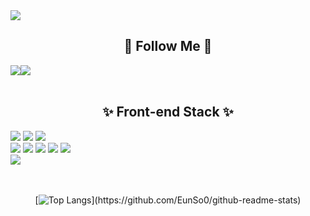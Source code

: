 <img src="https://capsule-render.vercel.app/api?type=waving&color=auto&height=250&section=header&text=Hello%20I'm%20EunSoo!&desc=FrontEnd&fontSize=80&animation=fadeIn&fontColor=ffffff&fontAlignY=40&descAlignY=60" />

<div align="center">

## 🌈 Follow Me 🌈
<div style="display:flex; flex-direction:row;">
    <a href="https://velog.io/@euns00">
        <img src="https://img.shields.io/badge/Velog-11B48A?style=flat-square&logo=Vimeo&logoColor=white&link=https://velog.io/@euns00"/>
    </a>
    <a href="https://www.notion.so/8b1351bb9dd64eacb467f367e358a429?pvs=4">
        <img src="https://img.shields.io/badge/Notion-9999FF?style=flat-square&logo=Notion&logoColor=white"> 
    </a>
</div><br>

## ✨ Front-end Stack ✨

<div align="left">
  <img src="https://img.shields.io/badge/HTML-E34F26?style=flat-square&logo=HTML5&logoColor=white"/>
  <img src="https://img.shields.io/badge/CSS3-F68212?style=flat-square&logo=CSS3&logoColor=white"/>
  <img src="https://img.shields.io/badge/StyledComponents/Emotion-DB7093?style=flat-square&logo=Styled-components&logoColor=white"/><br/>
  <img src="https://img.shields.io/badge/JavaScript-F7DF1E?style=flat-square&logo=JavaScript&logoColor=white"/>
  <img src="https://img.shields.io/badge/TypeScript-3178C6?style=flat-square&logo=TypeScript&logoColor=white"/>
  <img src="https://img.shields.io/badge/React-61DAFB?style=flat-square&logo=React&logoColor=white"/>
  <img src="https://img.shields.io/badge/Redux-764ABC?style=flat-square&logo=Redux&logoColor=white"/>
  <img src="https://img.shields.io/badge/Recoil-FD2251?style=flat-square&logo=Recoil&logoColor=white"/><br/>
  <img src="https://img.shields.io/badge/ReactQuery-0000123?style=flat-square&logo=ReactQuery&logoColor=white"/>
</div>


<br><br>
[![Top Langs](https://github-readme-stats.vercel.app/api/top-langs/?username='EunSo0'&layout=compact&custom_title=My&nbsp;Language&nbsp;)](https://github.com/EunSo0/github-readme-stats)
  


